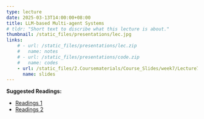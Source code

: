 ```yaml
---
type: lecture
date: 2025-03-13T14:00:00+08:00
title: LLM-based Multi-agent Systems
# tldr: "Short text to discribe what this lecture is about."
thumbnail: /static_files/presentations/lec.jpg
links: 
    # - url: /static_files/presentations/lec.zip
    #   name: notes
    # - url: /static_files/presentations/code.zip
    #   name: codes
    - url: /static_files/2.Coursematerials/Course_Slides/week7/Lecture7_Zhanzhan.pptx
      name: slides
---
```

**Suggested Readings:**
- [Readings 1]({{site.baseurl}}/static_files/2.Coursematerials/Reading_Materials/03.13-DO_LLMS_RECOGNIZE_YOUR_PREFERENCES&#x3f;_EVALUATING_PERSONALIZED_PREFERENCE_FOLLOWING_IN_LLMS.pdf)
- [Readings 2]({{site.baseurl}}/Users/talion/Documents/CSS5120/static_files/2.Coursematerials/Reading_Materials/03.13-Wisdom_of_the_silicon_crowd_LLM_ensemble_prediction_capabilities_rival_human_crowd_accuracy.pdf)
<!-- - [Readings 3]({{site.baseurl}}/static_files/2.Coursematerials/Reading_Materials/03.06-Performance_and_biases_of_Large_Language_Models__in_public_opinion_simulation.pdf) -->
